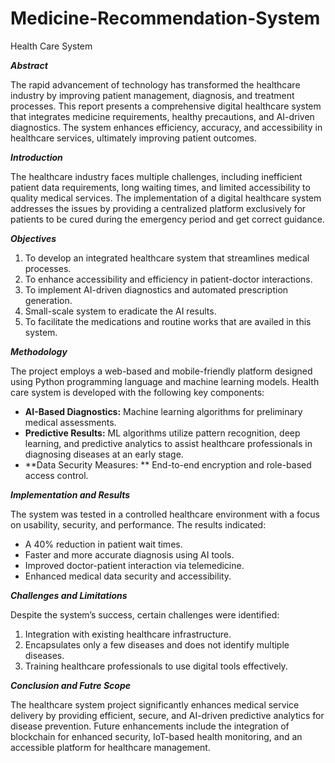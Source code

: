 # Medicine-Recommendation-System
Health Care System

***Abstract***

The rapid advancement of technology has transformed the healthcare industry by improving patient management, diagnosis, and treatment processes. This report presents a comprehensive digital healthcare system that integrates medicine requirements, healthy precautions, and AI-driven diagnostics. The system enhances efficiency, accuracy, and accessibility in healthcare services, ultimately improving patient outcomes.

***Introduction***

The healthcare industry faces multiple challenges, including inefficient patient data requirements, long waiting times, and limited accessibility to quality medical services. The implementation of a digital healthcare system addresses the issues by providing a centralized platform exclusively for patients to be cured during the emergency period and get correct guidance.

***Objectives***

  1.	To develop an integrated healthcare system that streamlines medical processes.
  2.	To enhance accessibility and efficiency in patient-doctor interactions.
  3.	To implement AI-driven diagnostics and automated prescription generation.
  4.	Small-scale system to eradicate the AI results.
  5.	To facilitate the medications and routine works that are availed in this system.

***Methodology***

The project employs a web-based and mobile-friendly platform designed using Python programming language and machine learning models. Health care system is developed with the following key components:

  - **AI-Based Diagnostics:** Machine learning algorithms for preliminary medical assessments.
  - **Predictive Results:** ML algorithms utilize pattern recognition, deep learning, and predictive analytics to assist healthcare professionals in diagnosing diseases at an early stage.
  - **Data Security Measures: ** End-to-end encryption and role-based access control.

***Implementation and Results***

The system was tested in a controlled healthcare environment with a focus on usability, security, and performance. The results indicated:

  -  A 40% reduction in patient wait times.
  -  Faster and more accurate diagnosis using AI tools.
  -  Improved doctor-patient interaction via telemedicine.
  -  Enhanced medical data security and accessibility.

***Challenges and Limitations***

Despite the system’s success, certain challenges were identified:

  1.  Integration with existing healthcare infrastructure.
  2.  Encapsulates only a few diseases and does not identify multiple diseases.
  3.  Training healthcare professionals to use digital tools effectively.

***Conclusion and Futre Scope***

The healthcare system project significantly enhances medical service delivery by providing efficient, secure, and AI-driven predictive analytics for disease prevention. Future enhancements include the integration of blockchain for enhanced security, IoT-based health monitoring, and an accessible platform for healthcare management.

